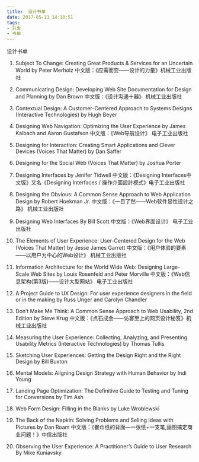 ```yaml
---
title:  设计书单
date: 2017-05-13 14:10:51
tags: 
- 开发
- 书单
---
```


设计书单
<!--more-->


1. Subject To Change: Creating Great Products & Services for an Uncertain World
by Peter Merholz
中文版：《应需而变——设计的力量》机械工业出版社

2. Communicating Design: Developing Web Site Documentation for Design and Planning
by Dan Brown
中文版：《设计沟通十器》 机械工业出版社

3. Contextual Design: A Customer-Centered Approach to Systems Designs (Interactive Technologies)
by Hugh Beyer

4. Designing Web Navigation: Optimizing the User Experience
by James Kalbach and Aaron Gustafson
中文版：《Web导航设计》 电子工业出版社

5. Designing for Interaction: Creating Smart Applications and Clever Devices (Voices That Matter)
by Dan Saffer

6. Designing for the Social Web (Voices That Matter)
by Joshua Porter

7. Designing Interfaces
by Jenifer Tidwell
中文版：《Designing Interfaces中文版》又名《Designing Interfaces / 操作介面設計模式》电子工业出版社

8. Designing the Obvious: A Common Sense Approach to Web Application Design
by Robert Hoekman Jr.
中文版：《一目了然——Web软件显性设计之路》 机械工业出版社

9. Designing Web Interfaces
By Bill Scott
中文版：《Web界面设计》 电子工业出版社

10. The Elements of User Experience: User-Centered Design for the Web (Voices That Matter)
by Jesse James Garrett
中文版：《用户体验的要素——以用户为中心的Web设计》 机械工业出版社

11. Information Architecture for the World Wide Web: Designing Large-Scale Web Sites
by Louis Rosenfeld and Peter Morville
中文版：《Web信息架构(第3版)——设计大型网站》 电子工业出版社

12. A Project Guide to UX Design: For user experience designers in the field or in the making
by Russ Unger and Carolyn Chandler

13. Don’t Make Me Think: A Common Sense Approach to Web Usability, 2nd Edition
by Steve Krug
中文版：《点石成金——访客至上的网页设计秘笈》机械工业出版社

14. Measuring the User Experience: Collecting, Analyzing, and Presenting Usability Metrics (Interactive Technologies)
by Thomas Tullis

15. Sketching User Experiences: Getting the Design Right and the Right Design
by Bill Buxton

16. Mental Models: Aligning Design Strategy with Human Behavior
by Indi Young

17. Landing Page Optimization: The Definitive Guide to Testing and Tuning for Conversions
by Tim Ash

18. Web Form Design: Filling in the Blanks
by Luke Wroblewski

19. The Back of the Napkin: Solving Problems and Selling Ideas with Pictures
by Dan Roam
中文版：《餐巾纸的背面—一张纸+一支笔,画图搞定商业问题！》中信出版社

20. Observing the User Experience: A Practitioner’s Guide to User Research
By Mike Kuniavsky